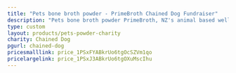 ```yaml
---
title: "Pets bone broth powder - PrimeBroth Chained Dog Fundraiser"
description: "Pets bone broth powder PrimeBroth, NZ's animal based wellness drink for pets"
type: custom
layout: products/pets-powder-charity
charity: Chained Dog
pgurl: chained-dog
pricesmalllink: price_1PSxFYABkrUo6tgOcSZVm1qo
pricelargelink: price_1PSxJ3ABkrUo6tgOXuMscIhu
---
```



